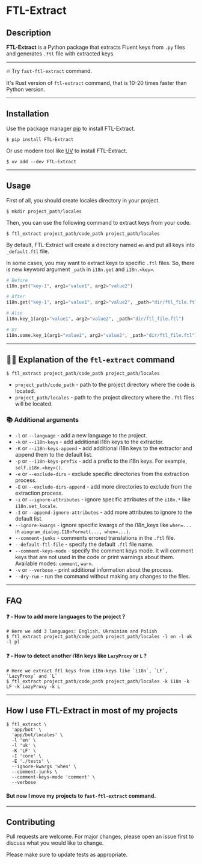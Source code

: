# FTL-Extract

## Description

**FTL-Extract** is a Python package that extracts Fluent keys from `.py` files and generates `.ftl` file with extracted
keys.

***

🔥 Try `fast-ftl-extract` command.

It's Rust version of `ftl-extract` command, that is 10-20 times faster than Python version.

***

## Installation

Use the package manager [pip](https://pip.pypa.io/en/stable) to install FTL-Extract.

```shell
$ pip install FTL-Extract
```

Or use modern tool like [UV](https://docs.astral.sh/uv/) to install FTL-Extract.

```shell
$ uv add --dev FTL-Extract
```

***

## Usage

First of all, you should create locales directory in your project.

```shell
$ mkdir project_path/locales
```

Then, you can use the following command to extract keys from your code.

```shell
$ ftl_extract project_path/code_path project_path/locales
```

By default, FTL-Extract will create a directory named `en` and put all keys into `_default.ftl` file.

In some cases, you may want to extract keys to specific `.ftl` files.
So, there is new keyword argument `_path` in `i18n.get` and `i18n.<key>`.

```python
# Before
i18n.get("key-1", arg1="value1", arg2="value2")

# After
i18n.get("key-1", arg1="value1", arg2="value2", _path="dir/ftl_file.ftl")

# Also
i18n.key_1(arg1="value1", arg2="value2", _path="dir/ftl_file.ftl")

# Or
i18n.some.key_1(arg1="value1", arg2="value2", _path="dir/ftl_file.ftl")
```

***

## 💁‍♂️ Explanation of the `ftl-extract` command

```shell
$ ftl_extract project_path/code_path project_path/locales
```

- `project_path/code_path` - path to the project directory where the code is located.
- `project_path/locales` - path to the project directory where the `.ftl` files will be located.

### 📚 Additional arguments

- `-l` or `--language` - add a new language to the project.
- `-k` or `--i18n-keys` - add additional i18n keys to the extractor.
- `-K` or `--i18n-keys-append` - add additional i18n keys to the extractor and append them to the default list.
- `-p` or `--i18n-keys-prefix` - add a prefix to the i18n keys. For example, `self.i18n.<key>()`.
- `-e` or `--exclude-dirs` - exclude specific directories from the extraction process.
- `-E` or `--exclude-dirs-append` - add more directories to exclude from the extraction process.
- `-i` or `--ignore-attributes` - ignore specific attributes of the `i18n.*` like `i18n.set_locale`.
- `-I` or `--append-ignore-attributes` - add more attributes to ignore to the default list.
- `--ignore-kwargs` - ignore specific kwargs of the i18n_keys like `when=...` in
  `aiogram_dialog.I18nFormat(..., when=...)`.
- `--comment-junks` - comments errored translations in the `.ftl` file.
- `--default-ftl-file` - specify the default `.ftl` file name.
- `--comment-keys-mode` - specify the comment keys mode. It will comment keys that are not used in the code or print
  warnings about them. Available modes: `comment`, `warn`.
- `-v` or `--verbose` - print additional information about the process.
- `--dry-run` - run the command without making any changes to the files.

***

## FAQ

#### ❓ - How to add more languages to the project ?

```shell
# Here we add 3 languages: English, Ukrainian and Polish
$ ftl_extract project_path/code_path project_path/locales -l en -l uk -l pl
```

#### ❓ - How to detect another i18n keys like `LazyProxy` or `L` ?

```shell
# Here we extract ftl keys from i18n-keys like `i18n`, `LF`, `LazyProxy` and `L`
$ ftl_extract project_path/code_path project_path/locales -k i18n -k LF -k LazyProxy -k L
```

***

## How I use FTL-Extract in most of my projects

```shell
$ ftl_extract \
  'app/bot' \
  'app/bot/locales' \
  -l 'en' \
  -l 'uk' \
  -K 'LF' \
  -I 'core' \
  -E './tests' \
  --ignore-kwargs 'when' \
  --comment-junks \
  --comment-keys-mode 'comment' \
  --verbose
```

#### But now I move my projects to `fast-ftl-extract` command.
***

## Contributing

Pull requests are welcome. For major changes, please open an issue first
to discuss what you would like to change.

Please make sure to update tests as appropriate.
